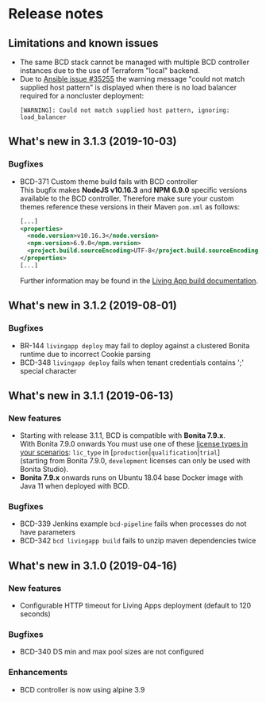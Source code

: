 # Release notes

## Limitations and known issues

* The same BCD stack cannot be managed with multiple BCD controller instances due to the use of Terraform "local" backend.
* Due to [Ansible issue #35255](https://github.com/ansible/ansible/issues/35255) the warning message "could not match supplied host pattern" is displayed when there is no load balancer required for a noncluster deployment:
  ```
  [WARNING]: Could not match supplied host pattern, ignoring: load_balancer
  ```

## What's new in 3.1.3 (2019-10-03)

### Bugfixes

* BCD-371 Custom theme build fails with BCD controller  
  This bugfix makes **NodeJS v10.16.3** and **NPM 6.9.0** specific versions available to the BCD controller. Therefore make sure your custom themes reference these versions in their Maven `pom.xml` as follows:
  ```xml
  [...]
  <properties>
    <node.version>v10.16.3</node.version>
    <npm.version>6.9.0</npm.version>
    <project.build.sourceEncoding>UTF-8</project.build.sourceEncoding>
  </properties>
  [...]
  ```
  Further information may be found in the [Living App build documentation](https://documentation.bonitasoft.com/bcd/${varVersion}/livingapp_build#toc1).

## What's new in 3.1.2 (2019-08-01)

### Bugfixes

* BR-144 `livingapp deploy` may fail to deploy against a clustered Bonita runtime due to incorrect Cookie parsing
* BCD-348 `livingapp deploy` fails when tenant credentials contains ';' special character


## What's new in 3.1.1 (2019-06-13)

### New features

* Starting with release 3.1.1, BCD is compatible with **Bonita 7.9.x**.  
<span class="label label-danger">With Bonita 7.9.0 onwards</span> You must use one of these [license types in your scenarios](https://documentation.bonitasoft.com/bcd/${varVersion}/scenarios#toc4): `lic_type` in [`production`\|`qualification`\|`trial`]  
(starting from Bonita 7.9.0, `development` licenses can only be used with Bonita Studio).
* **Bonita 7.9.x** onwards runs on Ubuntu 18.04 base Docker image with Java 11 when deployed with BCD.

### Bugfixes

* BCD-339 Jenkins example `bcd-pipeline` fails when processes do not have parameters
* BCD-342 `bcd livingapp build` fails to unzip maven dependencies twice


## What's new in 3.1.0 (2019-04-16)

### New features

* Configurable HTTP timeout for Living Apps deployment (default to 120 seconds)

### Bugfixes

* BCD-340 DS min and max pool sizes are not configured

### Enhancements

* BCD controller is now using alpine 3.9
